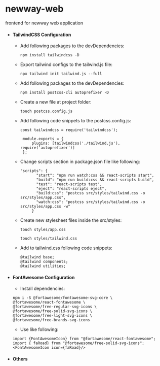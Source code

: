 # newway-web

frontend for newway web application

- #### TailwindCSS Configuration

    - Add following packages to the devDependencies:
    
        `npm install tailwindcss -D`
 
    - Export tailwind configs to the tailwind.js file:

        `npx tailwind init tailwind.js --full` 

    - Add following packages to the devDependencies:
        
        `npm install postcss-cli autoprefixer -D`

    - Create a new file at project folder:

        `touch postcss.config.js`

    - Add following code snippets to the postcss.config.js:
        ```
        const tailwindcss = require('tailwindcss');
         
         module.exports = {
             plugins: [tailwindcss('./tailwind.js'), require('autoprefixer')]
         };
        ```

    - Change scripts section in package.json file like following:
        ```
        "scripts": {
               "start": "npm run watch:css && react-scripts start",
               "build": "npm run build:css && react-scripts build",
               "test": "react-scripts test",
               "eject": "react-scripts eject",
               "build:css": "postcss src/styles/tailwind.css -o src/styles/app.css",
               "watch:css": "postcss src/styles/tailwind.css -o src/styles/app.css -w"
             }
        ```

    - Create new stylesheet files inside the src/styles: 

        `touch styles/app.css`

        `touch styles/tailwind.css`

    - Add to tailwind.css following code snippets:
        ```
        @tailwind base;
        @tailwind components;
        @tailwind utilities;
        ```

- #### FontAwesome Configuration

    - Install dependencies: 
    ```
    npm i -S @fortawesome/fontawesome-svg-core \
    @fortawesome/react-fontawesome \
    @fortawesome/free-regular-svg-icons \
    @fortawesome/free-solid-svg-icons \  
    @fortawesome/free-light-svg-icons \   
    @fortawesome/free-brands-svg-icons
    ```

    - Use like following:
    ```
    import {FontAwesomeIcon} from "@fortawesome/react-fontawesome";
    import { faRoad} from "@fortawesome/free-solid-svg-icons";
    <FontAwesomeIcon icon={faRoad}/>
    ```
  
- #### Others